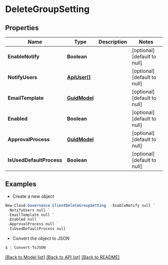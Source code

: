# DeleteGroupSetting
## Properties

Name | Type | Description | Notes
------------ | ------------- | ------------- | -------------
**EnableNotify** | **Boolean** |  | [optional] [default to null]
**NotifyUsers** | [**ApiUser[]**](ApiUser.md) |  | [optional] [default to null]
**EmailTemplate** | [**GuidModel**](GuidModel.md) |  | [optional] [default to null]
**Enabled** | **Boolean** |  | [optional] [default to null]
**ApprovalProcess** | [**GuidModel**](GuidModel.md) |  | [optional] [default to null]
**IsUsedDefaultProcess** | **Boolean** |  | [optional] [default to null]

## Examples

- Create a new object
```powershell
New-Cloud.Governance.ClientDeleteGroupSetting  -EnableNotify null `
 -NotifyUsers null `
 -EmailTemplate null `
 -Enabled null `
 -ApprovalProcess null `
 -IsUsedDefaultProcess null
```

- Convert the object to JSON
```powershell
$ | Convert-ToJSON
```


[[Back to Model list]](../README.md#documentation-for-models) [[Back to API list]](../README.md#documentation-for-api-endpoints) [[Back to README]](../README.md)


